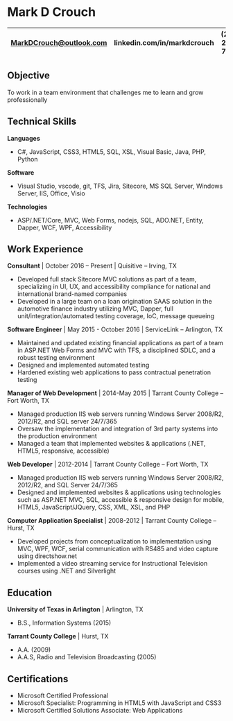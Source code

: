 # Mark D Crouch

| MarkDCrouch@outlook.com | linkedin.com/in/markdcrouch | (214) 212-7553 |
|:-:|:-:|:-:|

## Objective
To work in a team environment that challenges me to learn and grow professionally 

## Technical Skills
**Languages** 
  * C#, JavaScript, CSS3, HTML5, SQL, XSL, Visual Basic, Java, PHP, Python 

**Software**
  * Visual Studio, vscode, git, TFS, Jira, Sitecore, MS SQL Server, Windows Server, IIS, Office, Visio 

**Technologies**
* ASP/.NET/Core, MVC, Web Forms, nodejs, SQL, ADO.NET, Entity, Dapper, WCF, WPF, Accessibility 

## Work Experience 

**Consultant** | October 2016 – Present | Quisitive – Irving, TX
* Developed full stack Sitecore MVC solutions as part of a team, specializing in UI, UX, and accessibility compliance for national and international brand-named companies
* Developed in a large team on a loan origination SAAS solution in the automotive finance industry utilizing MVC, Dapper, full unit/integration/automated testing coverage, IoC, message queueing

**Software Engineer** | May 2015 - October 2016 | ServiceLink – Arlington, TX
* Maintained and updated existing financial applications as part of a team in ASP.NET Web Forms and MVC with TFS, a disciplined SDLC, and a robust testing environment
* Designed and implemented automated testing
* Hardened existing web applications to pass contractual penetration testing  

**Manager of Web Development** | 2014-May 2015 | Tarrant County College – Fort Worth, TX
* Managed production IIS web servers running Windows Server 2008/R2, 2012/R2, and SQL server 24/7/365
* Oversaw the implementation and integration of 3rd party systems into the production environment
* Managed a team that implemented websites & applications (.NET, HTML5, responsive, accessible)

**Web Developer** | 2012-2014 | Tarrant County College – Fort Worth, TX
* Managed production IIS web servers running Windows Server 2008/R2, 2012/R2, and SQL Server 24/7/365
* Designed and implemented websites & applications using technologies such as ASP.NET MVC, SQL, accessible & responsive design for mobile, HTML5, JavaScript/JQuery, CSS, XML, XSL, and PHP 

**Computer Application Specialist** | 2008-2012 | Tarrant County College – Hurst, TX
* Developed projects from conceptualization to implementation using MVC, WPF, WCF, serial communication with RS485 and video capture using directshow.net
* Implemented a video streaming service for Instructional Television courses using .NET and Silverlight 

## Education

**University of Texas in Arlington** | Arlington, TX
* B.S., Information Systems (2015) 

**Tarrant County College** | Hurst, TX
* A.A. (2009)
* A.A.S, Radio and Television Broadcasting (2005) 

## Certifications
* Microsoft Certified Professional 
* Microsoft Specialist: Programming in HTML5 with JavaScript and CSS3
* Microsoft Certified Solutions Associate: Web Applications 